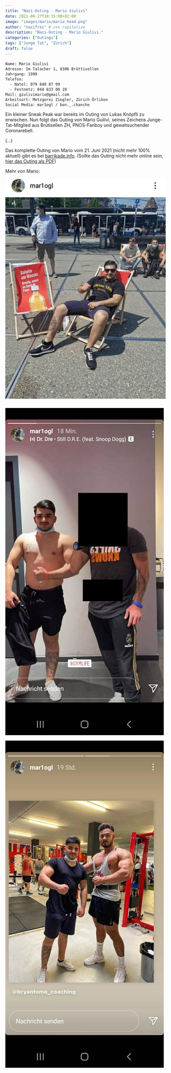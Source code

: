 ```yaml
---
title: "Nazi-Outing - Mario Giulivi"
date: 2021-06-27T10:15:00+02:00
image: "images/mario/mario_head.png"
author: "nazifrei" # use capitalize
description: "Nazi-Outing - Mario Giulivi."
categories: ["Outings"]
tags: ["Junge Tat", "Zürich"]
draft: false
---
```


```
Name: Mario Giulivi
Adresse: Im Talacher 1, 8306 Brüttisellen
Jahrgang: 1999
Telefon:
  - Natel: 079 840 87 09
  - Festnetz: 044 833 00 28
Mail: giulivimario@gmail.com
Arbeitsort: Metzgerei Ziegler, Zürich Örlikon
Social Media: mar1ogl / bon._.chanche
```

Ein kleiner Sneak Peak war bereits im Outing von Lukas Knöpfli zu erwischen. Nun folgt das Outing von Mario Guilivi, seines Zeichens Junge-Tat-Mitglied aus Brütisellen ZH, PNOS-Fanboy und gewaltsuchender Coronarebell.

(...)

Das komplette Outing von Mario vom 21. Juni 2021 (nicht mehr 100% aktuell) gibt es bei [barrikade.info](https://barrikade.info/article/4623). (Sollte das Outing nicht mehr online sein, [hier das Outing als PDF](/images/mario/barrikade_mario.pdf))

Mehr von Mario:

![](/images/mario/mario1.jpg)

![](/images/mario/mario2.jpg)

![](/images/mario/mario3.jpg)
